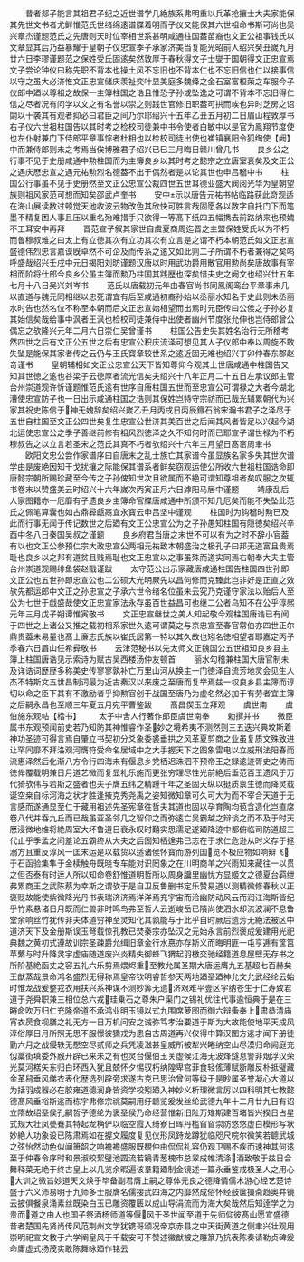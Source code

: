 <!-- { "loadSidebar": true } -->
　　昔者郯子能言其祖君子纪之近世谱学几絶族系弗明重以兵革抢攘士大夫家能保其先世文书者尤鲜惟范氏世绪绵逺谱牒着明而子仪又能保其六世祖命书斯可尚也吴兴章杰谨题范氏之先唐则天时位宰相世系甚明咸通柱国葢苗裔也文正公祖事钱氏以文章显其后乃益暴耀于皇朝子仪忠宣季子承家济美当复能光昭前人绍兴癸丑嵗九月廿六日李璆谨题范之保姓受氏固逺矣然敦厚于春秋得文子士燮于国朝得文正忠宣焉文子尝论钟仪曰称先职不背本也操土风不忘旧也不背本仁也不忘旧信也仁以接事信以守之虽大必济惟文正忠宣储庆羡祉奕叶显美庭多魏绛之金石室富桓荣之车服今子仪郎中廼以尊祖之故保一主簿柱国之诰且惟恐子孙或坠逸之可谓不背本不忘旧得仁信之尽者况有问学以文之有名誉以崇之则践世官修旧职葢可拱而竢也异时芝房之诏閟以十袭其有观者抑必曰君臣之间乃尔耶绍兴十五年乙丑五月初二日眉山程敦厚书右子仪六世祖柱国告以其时考之检校司徒兼中书令使者白敏中以是官为鳯翔节度使也左仆射兼门下侍郎平章事悰者杜相也以检校司徒出使也崔镇襄阳令狐绹使【阙】中而兼侍郎则未之考焉当俟博雅君子绍兴已巳三月晦日赣川曾几书
　　良乡公之行事不见于史册咸通中勲柱国而为主簿良乡以其时考之懿宗之立唐室衰矣及文正公之遇庆厯忠宣之遇元祐勲烈名德葢不出于偶然者是以论其世也申吕稽中书
　　柱国公行事虽不见于史册然至文正公忠宣公裁四世五世耳德业盛大阀阅光华为皇朝望族则祖风家范可想而知矣邵武卢奎书
　　安中示以唐告元祐书帖临路获此竒观适在海山展读数过顿觉天池收波云物改色其欣快可胜言哉固愿各以数字自托门下而笔墨不精复困人事且压以重名殆难措手只欲得一等髙下纸四五幅擕去前路纳来也预媿不工耳安中再拜
　　晋范宣子叙其家世自虞夏商周迄晋之主盟保姓受氏以为不朽而鲁穆叔难之曰太上有立徳其次有立功其次有立言是之谓不朽本朝范氏如文正忠宣盛德伟烈忠言嘉谟旣卓然不可企及而传系之逺又如此则二子所谓不朽者兼得之矣呜呼盛哉绍兴壬戌中元日揭阳刘昉谨题汉唐以时用武功爵用散官用勲尚矣唐故事有宰相而阶将仕郎今良乡公虽主簿而勲乃柱国其践歴也深矣惜夫史之阙文也绍兴廿五年七月十八日吴兴刘岑书
　　范氏以唐载初元年由春官尚书同鳯阁鸾台平章事未几以直道与魏元同相继以忠死谓宜有后至咸通初裔孙始以丞丽水知名于史此则未丞丽水时告也然名位不称至本朝而后文正忠宣始相望而出焉时元臣传曰公侯之子孙必复其始信矣哉给事中沨者王沨也检校司徒兼侍中出使者幽州节度张允伸也岂侍郎曾公偶忘之欤隆兴元年二月六日崇仁吴曾谨书
　　柱国公告史失其姓名治行无所稽考然四世之后有文正公五世之后有忠宣公积庆流泽可想见其人子仪郎中奉以周旋不敢失坠是能保其家者传之云仍与王氏寳章较世系之逺近固无难也绍兴丁卯仲春东郡赵竒谨书
　　皇朝辅相如文正公忠宣公天下皆知尊仰今观其上世唐咸通中柱国告又知其世徳之逺也谷梁子云徳厚者流光信矣夫绍兴十八年正月二十五日左承议郎主管台州崇道观许忻谨题惟范氏逺有世序自唐柱国五世而至忠宣公可谓禄之大者今湖北漕使忠宣防子也一日出示咸通柱国之诰则其保姓岂特守宗祊而已哉光辅累朝代为兴家其祝史陈信于神无媿辞矣绍兴嵗乙丑月丙戌日丙辰鐡石翁宋瀚书君子之泽尽于五世自柱国至文正公四世矣复生忠宣公世济其美百世之后闻其风者皆足以兴起今湖北运使忠宣公之季子善继前修有祖风烈徳泽之久不知何时而已耶宣子谓世禄为不朽穆叔告之以立言若圣宋之范氏其真不朽者欤绍兴十六年三月望日髙宻周聿书
　　欧阳文忠公尝作家谱序曰自唐末之乱士族亡其家谱今虽显族名家多失其世次谱学由是废絶因知干戈扰攘之际能保其谱系者鲜矣窃观运使公所收六世祖柱国诰命即唐懿宗朝所赐珍藏至今传之子孙俾知世次且欲属而不絶可谓知尊祖者矣叹服之次辄书卷末以赞盛美云时绍兴十六年嵗次丙寅正月六日滹阳马居中谨题
　　靖康乱后人家图籍亦一厄靡有孑遗良乡主簿命官牒唐咸通中所颁不知几厄矣而能不失坠此范氏之佩笔算囊也如古鼎彛甗鬲宜永寳云申吕坚中谨观
　　柱国时为钩稽时勲已及此而行事无闻于传记数世之后廼有文正公忠宣公为之子孙愚知柱国有隠徳矣绍兴辛酉中冬八日秦国吴叔之谨题
　　良乡府君当唐之末世不可以有为之时不辞小官葢有以也文正公参预仁宗大政忠宣公两相元祐致本朝盛治之极孔子曰邦无道富且贵焉耻也良乡以之邦有道贫且贱焉耻也文正忠宣以之事虽殊而道实同焉右朝奉大夫主管台州崇道观赐绯鱼袋赵戬谨跋
　　太守范公出示家藏唐咸通柱国告柱国四世孙即文正公也五世孙即忠宣公也二公硕大光明厥先以昌何修而克臻此岂非好是正直之效欤先都运郎中文正之孙忠宣之子承六世令绪名位虽未云究乃克谨守家法以贻后人至公为七世于戱盛哉使文正忠宣家法永存虽百世益昌可也继二公者乌知不在公乎淳熈元年三月戊子朔谭惟寅敬书
　　文正忠宣继世之美人知起敬今观柱国唐诰已有闻于四世之上诸公又推之载初相系家世久逺可谓莫之与京忠宣至春官常伯亦四世正尔鼎贵葢未易量也髙士亷志氏族以崔氏居第一特以其久故也矧名徳相望者耶嘉定丙子季春六日眉山任希彛敬书
　　云津范秘书以先太师文正魏国公五世祖知良乡县主簿上柱国唐诰见示索诗为赋古吴西楼汤仲友顿首
　　丽水勾稽兼柱国大唐官制未及详诰词歴歴多称美史传寥寥孰补亡万里山河从换主一门徳泽自流芳地灵会见生人杰不特斯文五世昌制词最为近古秦汉以来废之至唐而复举焉兹一权良乡县主簿而谆切以命之臣下其有不激励者乎抑勲官创于战国至唐乃为虚名然必加于有劳者宜主簿之后嗣永昌也至顺三年夏五月宛平曹鉴跋
　　髙昌偰玉立拜观
　　虞世南
　　虞伯施东观帖【楷书】
　　太子中舍人行著作郎臣虞世南奉
　　勅撰并书
　　微臣属书东观预闻前史若乃知防其神惟睿作圣妙之境希夷不测然则三五迭兴典坟斯着神功圣迹可得言焉自肇立书契初分爻象委裘垂拱之风革夏剪商之业虽复质文殊致进让罕同靡不拜洛观河膺符受命名居域中之大手握天下之图象雷电以立威刑法阳春而流惠泽然后化渐八方令行四海未有偃息乡党栖迟洙泗不预帝王之録逺迹胥史之俦而徳侔覆载明兼日月道艺微而复显礼乐施而更张穷理尽性光前絶后垂范百王遗风于万代猗欤伟与若斯之盛者也夫子膺五纬之精踵千年之圣固天纵以挺质禀生徳而降灵载诞空桒自标河海之状才胜逢掖克秀尧禹之姿知微知章可久可大为而不宰合天道于无言感而遂通显至仁于藏用祖述先圣宪章徃哲夫其道也固以孕育陶均苞含造化岂直席卷八代并吞九丘而已哉虽亚圣邻几之智仰之而弥逺亡吴霸越之辩谈之而不及于时天厯浸微地维将絶周室大坏鲁道日衰永叹时囏实思濡足遂廼降迹中都俯临司防道超三代止乎季孟之间羞论五霸终从大夫之后固知栖遑弗已志在于求仁危逊从时义存于拯溺方且重反淳风一匡末运是以载贽以适诸侯怀寳而游列国览不极应物如响辩飞于石函验集隼于金椟触舟既晓专车能对识罔象之在川明商羊之兴雨知来藏往一以贯之但否泰有时逹人所以知命卷舒惟道明哲所以周身牖里幽忧方显姬文之德夏台羁绁弗累商王之武陈蔡为幸斯之谓欤于是自卫反鲁删书定乐赞易道以测精微修春秋以正褒贬故能使紫微降光丹书表瑞济济焉洋洋焉充宇宙而洽幽防动风云而润江海斯皆纪乎竹素悬诸日月既而仁兽非时鸣鸟弗至哲人云逝峻岳已隤尚使泗水却流波澜不息鲁堂余响丝竹犹传非夫体道穷神至灵知化其孰能与于此乎自时厥后遗芳无絶法被区中道济天下及金册斯误玉弩载惊孔教已焚秦宗亦坠汉之元始永言前烈褒成爰建用光祀典魏之黄初式遵故训宗圣疎爵允缉旧章金行水惪亦存斯义而晦明匪一屯亨逓有筐筥苹蘩与时升降灵宇虚庙随道废兴炎精失御蜂飞猬起羽檄交驰经籍道息屋壁无存书之所阶基絶函丈之容五礼六乐剪焉煨烬重至教允属圣期大唐运膺九五基超七百赫矣王猷蒸哉景命鸿名盛烈无得称焉皇帝钦明睿哲参天两地廼圣廼神允文允武经纶云始时惟龙战爰整戎衣用扶兴系神谋不测妙筭无遗济艰难平壹区宇纳苍生于仁寿致君道于尧舜职兼三相位总六戎珪乗石之尊朱户渠门之锡礼优往代事逾恒典于是在三睠命吹万归仁充隆帝道丕承鸿业明玉镜以式九围席萝图而御六辩夤奉上肃恭清庙宵衣昃食视膳之礼无方一日万机问安之诚弥笃孝治要道于斯为大故能使地平天成风淳俗厚日月所照无思不服憬彼獯戎为患自古周道再兴仅得中算汉图方逺才闻下册徒勤六月之战侵轶无懕空尽贰师之兵凭凌滋甚皇威所被犁兴睠纳空山尽漠归命阙庭充仭藁街填委外廐开辟已来未之有也灵台偃伯玉关虚候江海无波烽燧息警非烟浮汉荣光莫河楛矢东归白环西入犹且兢怀夕惕驭朽纳隍卑宫菲食轻傜薄赋斵雕反朴抵璧藏金革舄垂风绨衣表化歴选列辟旁求遂古克已思治曾何等级于是眇属圣誉凝心大道以为括羽成器必在胶雍道德润身皆资学校矧廼入神妙义析理微言厉以四科明其七教懿德髙风垂裕斯逺而栋宇弗修宗祧莫嗣用纡聼览爰发丝纶武德九年十二月廿九日有诏立隋故绍圣侯孔嗣哲子德纶为褒圣侯乃命经营惟新旧阯万雉斯建百堵皆兴揆日占星式规大壮凤甍鶱其特起龙桷俨以临空霞入绮寮日晖丹槛窅窅崇防悠悠虚白模形写状妙絶人功象设已陈肃焉如在握文履度复见仪形凤跱龙蹲犹临咫尺唍尔微笑若聼武城之弦怡然动色似闻箫韶之响襜襜盛服既覩仲由侃侃礼容仍观卫赐不疾而速神其何逺至于仲春令序时和景淑皎絜璧池圆流若镜青葱槐市总翠成帷清涤酒致敬于兹日合舞释菜无絶于终古皇上以几览余暇遍该羣籍廼制金镜述一篇永垂鉴戒极圣人之用心大训之微旨妙道天文焕乎毕备副君膺上嗣之尊体元良之德降情儒术游心经艺楚诗盛于六义沛易明于九师多士服膺名儒接武四海之内靡然成俗怀经鼓箧摄斋趋奥并镜云披俱餐泉涌素丝既染白玉已雕资覆匮以成山导涓流而为海大矣哉然后知逹学之为贵而道之由人也国子祭酒杨师道等偃风于圣世闻至道于先师仰彼髙山愿宣盛德昔者楚国先贤尚传风范荆州文学犹镌哥颂况帝京赤县之中天街黄道之侧聿兴壮观用崇明祀宣文教于六学阐皇风于千载安可不赞述徽猷被之雕篆乃抗表陈奏请勒贞碑爰命庸虚式扬茂实敢陈舞咏廼作铭云
